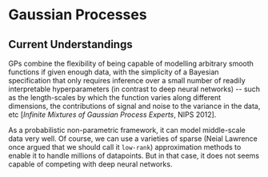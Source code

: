 # Gaussian Processes

## Current Understandings

GPs combine the flexibility of being capable of modelling arbitrary smooth functions if given enough data, with the simplicity of a Bayesian specification that only requires inference over a small number of readily interpretable hyperparameters (in contrast to deep neural networks) -- such as the length-scales by which the function varies along different dimensions, the contributions of signal and noise to the variance in the data, etc [*Infinite Mixtures of Gaussian Process Experts*, NIPS 2012]. 

As a probabilistic non-parametric framework, it can model middle-scale data very well. Of course, we can use a varieties of sparse (Neial Lawrence once argued that we should call it `low-rank`) approximation methods to enable it to handle millions of datapoints. But in that case, it does not seems capable of competing with deep neural networks. 

